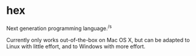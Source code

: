 # hex
Next generation programming language.<sup>/s</sup>

Currently only works out-of-the-box on Mac OS X, but can be adapted to Linux with little effort, and to Windows with more effort.
